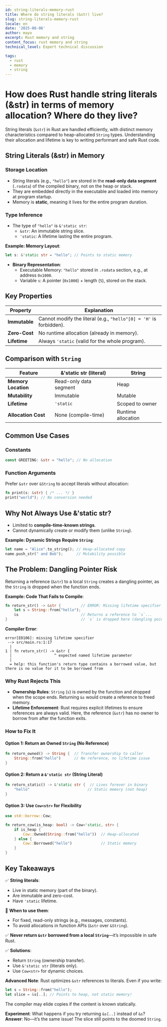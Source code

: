 ```yaml
---
id: string-literals-memory-rust
title: Where do string literals (&str) live?
slug: string-literals-memory-rust
locale: en
date: '2025-08-06'
author: mayo
excerpt: Rust memory and string
content_focus: rust memory and string
technical_level: Expert technical discussion

tags:
  - rust
  - memory
  - string
---
```


# How does Rust handle string literals (&str) in terms of memory allocation? Where do they live?

String literals (`&str`) in Rust are handled efficiently, with distinct memory characteristics compared to heap-allocated `String` types. Understanding their allocation and lifetime is key to writing performant and safe Rust code.

## String Literals (&str) in Memory

### Storage Location

- String literals (e.g., `"hello"`) are stored in the **read-only data segment** (`.rodata`) of the compiled binary, not on the heap or stack.
- They are embedded directly in the executable and loaded into memory at program startup.
- Memory is **static**, meaning it lives for the entire program duration.

### Type Inference

- The type of `"hello"` is `&'static str`:
  - `&str`: An immutable string slice.
  - `'static`: A lifetime lasting the entire program.

**Example: Memory Layout**:
```rust
let s: &'static str = "hello"; // Points to static memory
```

- **Binary Representation**:
  - Executable Memory: `"hello"` stored in `.rodata` section, e.g., at address `0x1000`.
  - Variable `s`: A pointer (`0x1000`) + length (`5`), stored on the stack.

## Key Properties

| **Property** | **Explanation** |
|--------------|-----------------|
| **Immutable** | Cannot modify the literal (e.g., `"hello"[0] = 'H'` is forbidden). |
| **Zero-Cost** | No runtime allocation (already in memory). |
| **Lifetime** | Always `'static` (valid for the whole program). |

## Comparison with `String`

| **Feature** | **&'static str (literal)** | **String** |
|-------------|----------------------------|------------|
| **Memory Location** | Read-only data segment | Heap |
| **Mutability** | Immutable | Mutable |
| **Lifetime** | `'static` | Scoped to owner |
| **Allocation Cost** | None (compile-time) | Runtime allocation |

## Common Use Cases

### Constants
```rust
const GREETING: &str = "hello"; // No allocation
```

### Function Arguments
Prefer `&str` over `&String` to accept literals without allocation:
```rust
fn print(s: &str) { /* ... */ }
print("world"); // No conversion needed
```

## Why Not Always Use &'static str?

- Limited to **compile-time-known strings**.
- Cannot dynamically create or modify them (unlike `String`).

**Example: Dynamic Strings Require `String`**:
```rust
let name = "Alice".to_string(); // Heap-allocated copy
name.push_str(" and Bob");      // Mutability possible
```

## The Problem: Dangling Pointer Risk

Returning a reference (`&str`) to a local `String` creates a dangling pointer, as the `String` is dropped when the function ends.

**Example: Code That Fails to Compile**:
```rust
fn return_str() -> &str {         // ERROR: Missing lifetime specifier!
    let s = String::from("hello");
    &s                            // Returns a reference to `s`...
}                                 // `s` is dropped here (dangling pointer!)
```

**Compiler Error**:
```
error[E0106]: missing lifetime specifier
 --> src/main.rs:1:17
  |
1 | fn return_str() -> &str {
  |                   ^ expected named lifetime parameter
  |
  = help: this function's return type contains a borrowed value, but there is no value for it to be borrowed from
```

### Why Rust Rejects This

- **Ownership Rules**: `String` (`s`) is owned by the function and dropped when the scope ends. Returning `&s` would create a reference to freed memory.
- **Lifetime Enforcement**: Rust requires explicit lifetimes to ensure references are always valid. Here, the reference (`&str`) has no owner to borrow from after the function exits.

### How to Fix It

#### Option 1: Return an Owned `String` (No Reference)
```rust
fn return_owned() -> String {  // Transfer ownership to caller
    String::from("hello")      // No reference, no lifetime issue
}
```

#### Option 2: Return a `&'static str` (String Literal)
```rust
fn return_static() -> &'static str {  // Lives forever in binary
    "hello"                          // Static memory (not heap)
}
```

#### Option 3: Use `Cow<str>` for Flexibility
```rust
use std::borrow::Cow;

fn return_cow(is_heap: bool) -> Cow<'static, str> {
    if is_heap {
        Cow::Owned(String::from("hello"))  // Heap-allocated
    } else {
        Cow::Borrowed("hello")             // Static memory
    }
}
```

## Key Takeaways

✅ **String literals**:
- Live in static memory (part of the binary).
- Are immutable and zero-cost.
- Have `'static` lifetime.

🚀 **When to use them**:
- For fixed, read-only strings (e.g., messages, constants).
- To avoid allocations in function APIs (`&str` over `&String`).

✅ **Never return `&str` borrowed from a local `String`**—it’s impossible in safe Rust.

✅ **Solutions**:
- Return `String` (ownership transfer).
- Use `&'static str` (literals only).
- Use `Cow<str>` for dynamic choices.

**Advanced Note**: Rust optimizes `&str` references to literals. Even if you write:
```rust
let s = String::from("hello");
let slice = &s[..]; // Points to heap, not static memory!
```
The compiler may elide copies if the content is known statically.

**Experiment**: What happens if you try returning `&s[..]` instead of `&s`?  
**Answer**: No—it’s the same issue! The slice still points to the doomed `String`.
